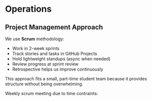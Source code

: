# Operations

## Project Management Approach
We use **Scrum** methodology:
- Work in 2-week sprints
- Track stories and tasks in GitHub Projects
- Hold lightweight standups (async when needed)
- Review progress at sprint review
- Retrospective helps us improve continuously

This approach fits a small, part-time student team because it provides structure without being overwhelming.

Weekly scrum meeting due to time contraints:
